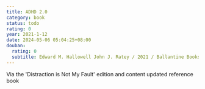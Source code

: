 ```yaml
---
title: ADHD 2.0
category: book
status: todo
rating: 0
year: 2021-1-12
date: 2024-05-06 05:04:25+08:00
douban:
  rating: 0
  subtitle: Edward M. Hallowell John J. Ratey / 2021 / Ballantine Books
---
```


Via the 'Distraction is Not My Fault' edition and content updated reference book
